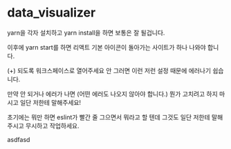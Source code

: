 # data_visualizer

yarn을 각자 설치하고 yarn install을 하면 보통은 잘 될겁니다.

이후에 yarn start를 하면 리액트 기본 아이콘이 돌아가는 사이트가 하나 나와야 합니다.

(+) 되도록 워크스페이스로 열어주세요 안 그러면 이런 저런 설정 때문에 에러나기 쉽습니다.

만약 안 되거나 에러가 나면 (어떤 에러도 나오지 않아야 합니다.) 뭔가 고치려고 하지 마시고 일단 저한테 말해주세요!

초기에는 뭐만 하면 eslint가 빨간 줄 그으면서 뭐라고 할 텐데 그것도 일단 저한테 말해주시고 무시하고 작업하세요.

asdfasd
